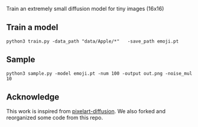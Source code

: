 
Train an extremely small diffusion model for tiny images (16x16)

## Train a model

```
python3 train.py -data_path "data/Apple/*"   -save_path emoji.pt
```

## Sample

```
python3 sample.py -model emoji.pt -num 100 -output out.png -noise_mul 10
```


## Acknowledge

This work is inspired from [pixelart-diffusion](https://github.com/zzbuzzard/pixartdiffusion). We also forked and reorganized some code from this repo.